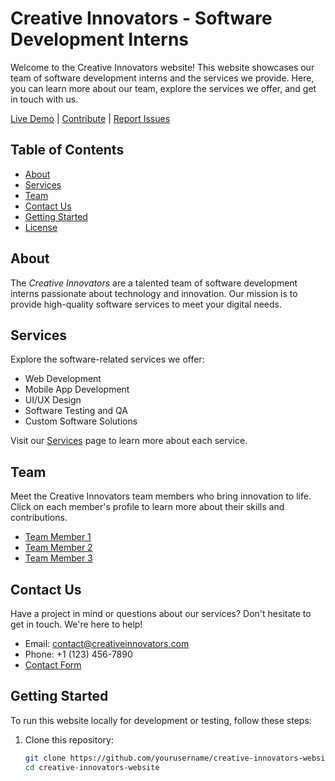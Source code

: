 # Creative Innovators - Software Development Interns

Welcome to the Creative Innovators website! This website showcases our team of software development interns and the services we provide. Here, you can learn more about our team, explore the services we offer, and get in touch with us.

[Live Demo](link-to-live-demo) | [Contribute](link-to-contribute) | [Report Issues](link-to-issues)

## Table of Contents
- [About](#about)
- [Services](#services)
- [Team](#team)
- [Contact Us](#contact-us)
- [Getting Started](#getting-started)
- [License](#license)

## About
The *Creative Innovators* are a talented team of software development interns passionate about technology and innovation. Our mission is to provide high-quality software services to meet your digital needs.

## Services

Explore the software-related services we offer:

- Web Development
- Mobile App Development
- UI/UX Design
- Software Testing and QA
- Custom Software Solutions

Visit our [Services](link-to-services-page) page to learn more about each service.

## Team

Meet the Creative Innovators team members who bring innovation to life. Click on each member's profile to learn more about their skills and contributions.

- [Team Member 1](link-to-team-member-1)
- [Team Member 2](link-to-team-member-2)
- [Team Member 3](link-to-team-member-3)

## Contact Us

Have a project in mind or questions about our services? Don't hesitate to get in touch. We're here to help!

- Email: [contact@creativeinnovators.com](mailto:contact@creativeinnovators.com)
- Phone: +1 (123) 456-7890
- [Contact Form](link-to-contact-form)

## Getting Started

To run this website locally for development or testing, follow these steps:

1. Clone this repository:
   ```bash
   git clone https://github.com/yourusername/creative-innovators-website.git
   cd creative-innovators-website
